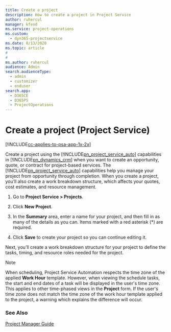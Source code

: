 ```yaml
---
title: Create a project
description: How to create a project in Project Service
author: ruhercul
manager: kfend
ms.service: project-operations
ms.custom: 
  - dyn365-projectservice
ms.date: 8/13/2020
ms.topic: article
#
#
ms.author: ruhercul
audience: Admin
search.audienceType: 
  - admin
  - customizer
  - enduser
search.app: 
  - D365CE
  - D365PS
  - ProjectOperations
---
```

# Create a project (Project Service)

[!INCLUDE[cc-applies-to-psa-app-1x-2x](../includes/cc-applies-to-psa-app-1x-2x.md)]

Create a project using the [!INCLUDE[pn_project_service_auto](../includes/pn-project-service-auto.md)] capabilities in [!INCLUDE[pn_dynamics_crm](../includes/pn-dynamics-crm.md)] when you want to create an opportunity, quote, or contract for project-based services. The [!INCLUDE[pn_project_service_auto](../includes/pn-project-service-auto.md)] capabilities help you manage your project from opportunity through completion. When you create a project, you’ll also create a work breakdown structure, which affects your quotes, cost estimates, and resource management.  
  
1.  Go to **Project Service > Projects**.  
  
2.  Click **New Project**.  
  
3.  In the **Summary** area, enter a name for your project, and then fill in as many of the details as you can. Items marked with a red asterisk (*) are required.  
  
4.  Click **Save** to create your project so you can continue editing it.  
  
Next, you’ll create a work breakdown structure for your project to define the tasks, timing, and resource roles needed for the project.  

> [!NOTE]
> When scheduling, Project Service Automation respects the time zone of the applied **Work Hour** template. However, when viewing the schedule tasks, the start and end dates of a task will be displayed in the user's time zone. This applies to other time-phased views in the **Project** form. If the user's time zone does not match the time zone of the work hour template applied to the project, a warning which explains the difference will occur. 
  
### See Also  
 [Project Manager Guide](../psa/project-manager-guide.md)
